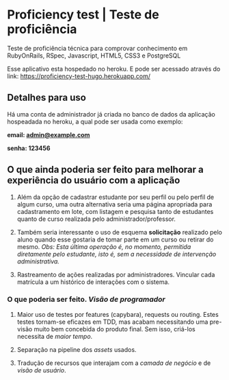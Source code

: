# Proficiency test | Teste de proficiência

Teste de proficiência técnica para comprovar conhecimento em RubyOnRails, RSpec, Javascript, HTML5, CSS3 e PostgreSQL

Esse aplicativo esta hospedado no heroku. E pode ser acessado através do link:
https://proficiency-test-hugo.herokuapp.com/

## Detalhes para uso

Há uma conta de administrador já criada no banco de dados da aplicação hospeadada no heroku, a qual pode ser usada como exemplo:

**email: admin@example.com**

**senha: 123456**

## O que ainda poderia ser feito para melhorar a experiência do usuário com a aplicação

1. Além da opção de cadastrar estudante por seu perfil ou pelo perfil de algum curso, uma outra alternativa seria uma página apropriada para cadastramento em lote, com listagem e pesquisa tanto de estudantes quanto de curso realizada pelo administrador/professor.

2. Também seria interessante o uso de esquema **solicitação** realizado pelo aluno quando esse gostaria de tomar parte em um curso ou retirar do mesmo. *Obs: Esta última operação é, no momento, permitida diretamente pelo estudante, isto é, sem a necessidade de intervenção administrativa.*

3. Rastreamento de ações realizadas por administradores. Vincular cada matrícula a um histórico de interações com o sistema.

### O que poderia ser feito. *Visão de programador*

1. Maior uso de testes por features (capybara), requests ou routing. Estes testes tornam-se eficazes em TDD, mas acabam necessitando uma pre-visão muito bem concebida do produto final. Sem isso, criá-los necessita de *maior tempo*.

2. Separação na pipeline dos *assets* usados.

3. Tradução de recursos que interajam com a *camada de negócio* e de *visão de usuário*.
